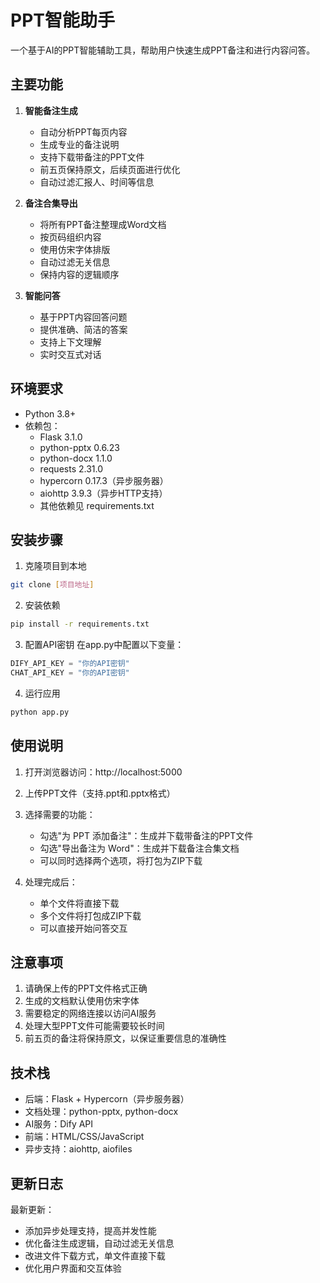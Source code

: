 # PPT智能助手

一个基于AI的PPT智能辅助工具，帮助用户快速生成PPT备注和进行内容问答。

## 主要功能

1. **智能备注生成**
   - 自动分析PPT每页内容
   - 生成专业的备注说明
   - 支持下载带备注的PPT文件
   - 前五页保持原文，后续页面进行优化
   - 自动过滤汇报人、时间等信息

2. **备注合集导出**
   - 将所有PPT备注整理成Word文档
   - 按页码组织内容
   - 使用仿宋字体排版
   - 自动过滤无关信息
   - 保持内容的逻辑顺序

3. **智能问答**
   - 基于PPT内容回答问题
   - 提供准确、简洁的答案
   - 支持上下文理解
   - 实时交互式对话

## 环境要求

- Python 3.8+
- 依赖包：
  - Flask 3.1.0
  - python-pptx 0.6.23
  - python-docx 1.1.0
  - requests 2.31.0
  - hypercorn 0.17.3（异步服务器）
  - aiohttp 3.9.3（异步HTTP支持）
  - 其他依赖见 requirements.txt

## 安装步骤

1. 克隆项目到本地
```bash
git clone [项目地址]
```

2. 安装依赖
```bash
pip install -r requirements.txt
```

3. 配置API密钥
在app.py中配置以下变量：
```python
DIFY_API_KEY = "你的API密钥"
CHAT_API_KEY = "你的API密钥"
```

4. 运行应用
```bash
python app.py
```

## 使用说明

1. 打开浏览器访问：http://localhost:5000

2. 上传PPT文件（支持.ppt和.pptx格式）

3. 选择需要的功能：
   - 勾选"为 PPT 添加备注"：生成并下载带备注的PPT文件
   - 勾选"导出备注为 Word"：生成并下载备注合集文档
   - 可以同时选择两个选项，将打包为ZIP下载

4. 处理完成后：
   - 单个文件将直接下载
   - 多个文件将打包成ZIP下载
   - 可以直接开始问答交互

## 注意事项

1. 请确保上传的PPT文件格式正确
2. 生成的文档默认使用仿宋字体
3. 需要稳定的网络连接以访问AI服务
4. 处理大型PPT文件可能需要较长时间
5. 前五页的备注将保持原文，以保证重要信息的准确性

## 技术栈

- 后端：Flask + Hypercorn（异步服务器）
- 文档处理：python-pptx, python-docx
- AI服务：Dify API
- 前端：HTML/CSS/JavaScript
- 异步支持：aiohttp, aiofiles

## 更新日志

最新更新：
- 添加异步处理支持，提高并发性能
- 优化备注生成逻辑，自动过滤无关信息
- 改进文件下载方式，单文件直接下载
- 优化用户界面和交互体验

